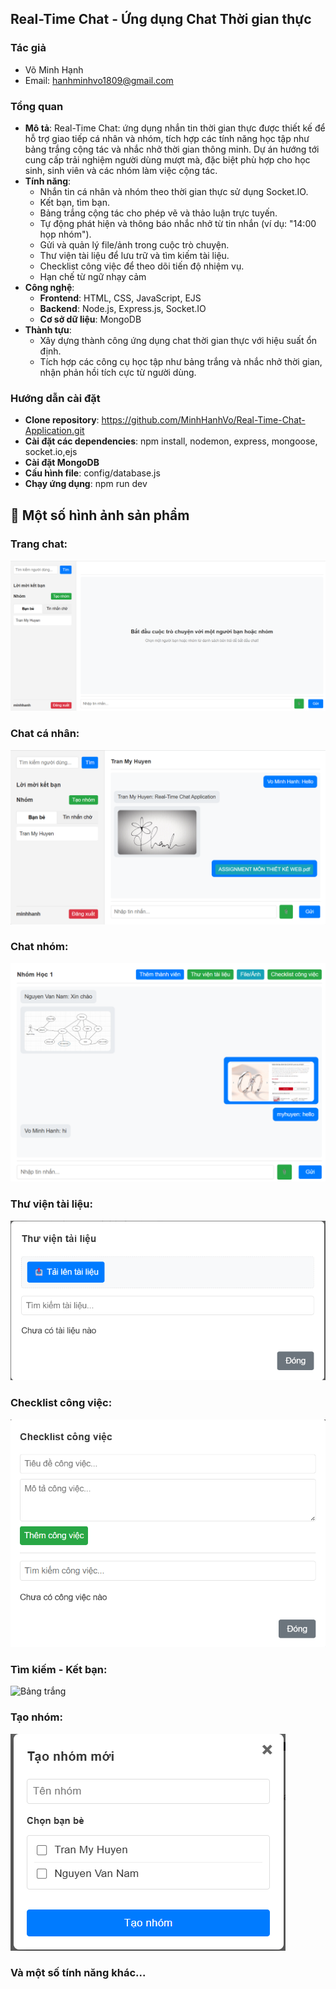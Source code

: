 ## Real-Time Chat - Ứng dụng Chat Thời gian thực

### Tác giả
- Võ Minh Hạnh
- Email: hanhminhvo1809@gmail.com

### Tổng quan
- **Mô tả**: Real-Time Chat: ứng dụng nhắn tin thời gian thực được thiết kế để hỗ trợ giao tiếp cá nhân và nhóm, tích hợp các tính năng học tập như bảng trắng cộng tác và nhắc nhở thời gian thông minh. Dự án hướng tới cung cấp trải nghiệm người dùng mượt mà, đặc biệt phù hợp cho học sinh, sinh viên và các nhóm làm việc cộng tác.
- **Tính năng**:
  - Nhắn tin cá nhân và nhóm theo thời gian thực sử dụng Socket.IO.
  - Kết bạn, tìm bạn.
  - Bảng trắng cộng tác cho phép vẽ và thảo luận trực tuyến.
  - Tự động phát hiện và thông báo nhắc nhở từ tin nhắn (ví dụ: "14:00 họp nhóm").
  - Gửi và quản lý file/ảnh trong cuộc trò chuyện.
  - Thư viện tài liệu để lưu trữ và tìm kiếm tài liệu.
  - Checklist công việc để theo dõi tiến độ nhiệm vụ.
  - Hạn chế từ ngữ nhạy cảm
- **Công nghệ**:
  - **Frontend**: HTML, CSS, JavaScript, EJS
  - **Backend**: Node.js, Express.js, Socket.IO
  - **Cơ sở dữ liệu**: MongoDB
- **Thành tựu**:
  - Xây dựng thành công ứng dụng chat thời gian thực với hiệu suất ổn định.
  - Tích hợp các công cụ học tập như bảng trắng và nhắc nhở thời gian, nhận phản hồi tích cực từ người dùng.
### Hướng dẫn cài đặt
- **Clone repository**: https://github.com/MinhHanhVo/Real-Time-Chat-Application.git
- **Cài đặt các dependencies**: npm install, nodemon, express, mongoose, socket.io,ejs
- **Cài đặt MongoDB**
- **Cấu hình file**: config/database.js
- **Chạy ứng dụng**: npm run dev

## 📸 Một số hình ảnh sản phẩm

### Trang chat:
![Trang chat](screenshots/trangchu.png)

### Chat cá nhân:
![Bảng trắng](screenshots/chatcanhan.png)

### Chat nhóm:
![Bảng trắng](screenshots/chatnhom.png)

### Thư viện tài liệu:
![Thư viện tài liệu](screenshots/khotailieu.png)

### Checklist công việc:
![Checklist công việc](screenshots/listcv.png)

### Tìm kiếm - Kết bạn:
![Bảng trắng](screenshots/timkiem-ketban.png)

### Tạo nhóm:
![Bảng trắng](screenshots/taonhom.png)

### Và một số tính năng khác...